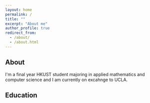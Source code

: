 ```yaml
---
layout: home
permalink: /
title: ""
excerpt: "About me"
author_profile: true
redirect_from: 
  - /about/
  - /about.html
---
```


## About
I'm a final year HKUST student majoring in applied mathematics and computer science and I am currently on excahnge to UCLA.

## Education